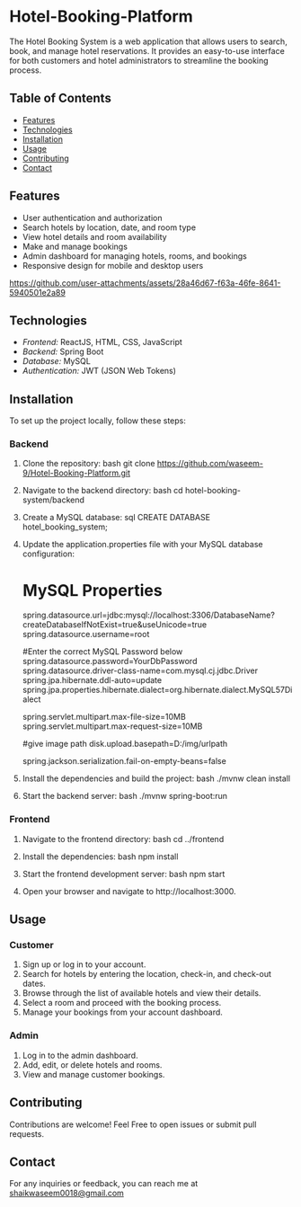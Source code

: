 # Hotel-Booking-Platform

The Hotel Booking System is a web application that allows users to search, book, and manage hotel reservations. It provides an easy-to-use interface for both customers and hotel administrators to streamline the booking process.

## Table of Contents

- [Features](#features)
- [Technologies](#technologies)
- [Installation](#installation)
- [Usage](#usage)
- [Contributing](#contributing)
- [Contact](#contact)

## Features

- User authentication and authorization
- Search hotels by location, date, and room type
- View hotel details and room availability
- Make and manage bookings
- Admin dashboard for managing hotels, rooms, and bookings
- Responsive design for mobile and desktop users

https://github.com/user-attachments/assets/28a46d67-f63a-46fe-8641-5940501e2a89


## Technologies

- *Frontend:* ReactJS, HTML, CSS, JavaScript
- *Backend:* Spring Boot
- *Database:* MySQL
- *Authentication:* JWT (JSON Web Tokens)

## Installation

To set up the project locally, follow these steps:

### Backend

1. Clone the repository:
    bash
    git clone https://github.com/waseem-9/Hotel-Booking-Platform.git
    

2. Navigate to the backend directory:
    bash
    cd hotel-booking-system/backend
    

3. Create a MySQL database:
    sql
    CREATE DATABASE hotel_booking_system;
    

4. Update the application.properties file with your MySQL database configuration:
    # MySQL Properties
    spring.datasource.url=jdbc:mysql://localhost:3306/DatabaseName?createDatabaseIfNotExist=true&useUnicode=true
    spring.datasource.username=root

    #Enter the correct MySQL Password below
    spring.datasource.password=YourDbPassword
    spring.datasource.driver-class-name=com.mysql.cj.jdbc.Driver
    spring.jpa.hibernate.ddl-auto=update
    spring.jpa.properties.hibernate.dialect=org.hibernate.dialect.MySQL57Dialect

    spring.servlet.multipart.max-file-size=10MB
    spring.servlet.multipart.max-request-size=10MB

    #give image path
    disk.upload.basepath=D:/img/urlpath

    spring.jackson.serialization.fail-on-empty-beans=false  
    

5. Install the dependencies and build the project:
    bash
    ./mvnw clean install
    

6. Start the backend server:
    bash
    ./mvnw spring-boot:run
    

### Frontend

1. Navigate to the frontend directory:
    bash
    cd ../frontend
    

2. Install the dependencies:
    bash
    npm install
    

3. Start the frontend development server:
    bash
    npm start
    

4. Open your browser and navigate to http://localhost:3000.

## Usage

### Customer

1. Sign up or log in to your account.
2. Search for hotels by entering the location, check-in, and check-out dates.
3. Browse through the list of available hotels and view their details.
4. Select a room and proceed with the booking process.
5. Manage your bookings from your account dashboard.

### Admin

1. Log in to the admin dashboard.
2. Add, edit, or delete hotels and rooms.
3. View and manage customer bookings.

## Contributing

Contributions are welcome! Feel Free to open issues or submit pull requests.


## Contact

For any inquiries or feedback, you can reach me at shaikwaseem0018@gmail.com
